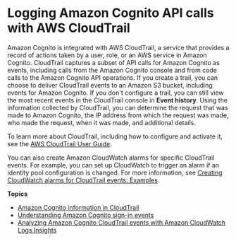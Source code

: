 # Logging Amazon Cognito API calls with AWS CloudTrail<a name="logging-using-cloudtrail"></a>

Amazon Cognito is integrated with AWS CloudTrail, a service that provides a record of actions taken by a user, role, or an AWS service in Amazon Cognito\. CloudTrail captures a subset of API calls for Amazon Cognito as events, including calls from the Amazon Cognito console and from code calls to the Amazon Cognito API operations\. If you create a trail, you can choose to deliver CloudTrail events to an Amazon S3 bucket, including events for Amazon Cognito\. If you don't configure a trail, you can still view the most recent events in the CloudTrail console in **Event history**\. Using the information collected by CloudTrail, you can determine the request that was made to Amazon Cognito, the IP address from which the request was made, who made the request, when it was made, and additional details\. 

To learn more about CloudTrail, including how to configure and activate it, see the [AWS CloudTrail User Guide](https://docs.aws.amazon.com/awscloudtrail/latest/userguide/)\.

You can also create Amazon CloudWatch alarms for specific CloudTrail events\. For example, you can set up CloudWatch to trigger an alarm if an identity pool configuration is changed\. For more information, see [Creating CloudWatch alarms for CloudTrail events: Examples](https://docs.aws.amazon.com/awscloudtrail/latest/userguide/cloudwatch-alarms-for-cloudtrail.html)\.

**Topics**
+ [Amazon Cognito information in CloudTrail](amazon-cognito-info-in-cloudtrail.md)
+ [Understanding Amazon Cognito sign\-in events](understanding-amazon-cognito-entries.md)
+ [Analyzing Amazon Cognito CloudTrail events with Amazon CloudWatch Logs Insights](analyzingcteventscwinsight.md)